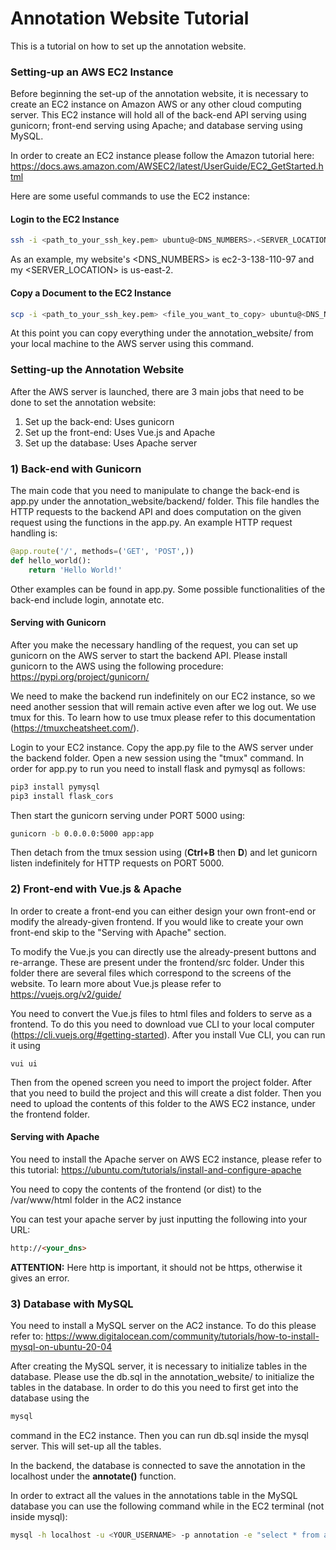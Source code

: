 # Annotation Website Tutorial
This is a tutorial on how to set up the annotation website.

### Setting-up an AWS EC2 Instance

Before beginning the set-up of the annotation website, it is necessary to create an EC2 instance on Amazon AWS or any other cloud computing server. This EC2 instance will hold all of the back-end API serving using gunicorn; front-end serving using Apache; and database serving using MySQL.

In order to create an EC2 instance please follow the Amazon tutorial here: https://docs.aws.amazon.com/AWSEC2/latest/UserGuide/EC2_GetStarted.html

Here are some useful commands to use the EC2 instance:

#### Login to the EC2 Instance

```bash
ssh -i <path_to_your_ssh_key.pem> ubuntu@<DNS_NUMBERS>.<SERVER_LOCATION>.compute.amazonaws.com
```

As an example, my website's <DNS_NUMBERS> is ec2-3-138-110-97 and my <SERVER_LOCATION> is us-east-2.

#### Copy a Document to the EC2 Instance

```bash
scp -i <path_to_your_ssh_key.pem> <file_you_want_to_copy> ubuntu@<DNS_NUMBERS>.<SERVER_LOCATION>.compute.amazonaws.com:/home/ubuntu/annotation_website/
```

At this point you can copy everything under the annotation_website/ from your local machine to the AWS server using this command.

### Setting-up the Annotation Website

After the AWS server is launched, there are 3 main jobs that need to be done to set the annotation website:

1. Set up the back-end: Uses gunicorn
2. Set up the front-end: Uses Vue.js and Apache
3. Set up the database: Uses Apache server

### 1) Back-end with Gunicorn

The main code that you need to manipulate to change the back-end is app.py under the annotation_website/backend/ folder. This file handles the HTTP requests to the backend API and does computation on the given request using the functions in the app.py. An example HTTP request handling is:

```python
@app.route('/', methods=('GET', 'POST',))
def hello_world():
    return 'Hello World!'
```

Other examples can be found in app.py. Some possible functionalities of the back-end include login, annotate etc.

#### Serving with Gunicorn

After you make the necessary handling of the request, you can set up gunicorn on the AWS server to start the backend API. Please install gunicorn to the AWS using the following procedure: https://pypi.org/project/gunicorn/

We need to make the backend run indefinitely on our EC2 instance, so we need another session that will remain active even after we log out. We use tmux for this. To learn how to use tmux please refer to this documentation (https://tmuxcheatsheet.com/).

Login to your EC2 instance. Copy the app.py file to the AWS server under the backend folder. Open a new session using the "tmux" command. In order for app.py to run you need to install flask and pymysql as follows:

```bash
pip3 install pymysql
pip3 install flask_cors
```

Then start the gunicorn serving under PORT 5000 using:

```bash
gunicorn -b 0.0.0.0:5000 app:app
```

Then detach from the tmux session using (**Ctrl+B** then **D**) and let gunicorn listen indefinitely for HTTP requests on PORT 5000.

### 2) Front-end with Vue.js & Apache

In order to create a front-end you can either design your own front-end or modify the already-given frontend. If you would like to create your own front-end skip to the "Serving with Apache" section.

To modify the Vue.js you can directly use the already-present buttons and re-arrange. These are present under the frontend/src folder. Under this folder there are several files which correspond to the screens of the website. To learn more about Vue.js please refer to https://vuejs.org/v2/guide/

You need to convert the Vue.js files to html files and folders to serve as a frontend. To do this you need to download vue CLI to your local computer (https://cli.vuejs.org/#getting-started). After you install Vue CLI, you can run it using

```
vui ui
```

Then from the opened screen you need to import the project folder. After that you need to build the project and this will create a dist folder. Then you need to upload the contents of this folder to the AWS EC2 instance, under the frontend folder.

#### Serving with Apache

You need to install the Apache server on AWS EC2 instance, please refer to this tutorial: https://ubuntu.com/tutorials/install-and-configure-apache

You need to copy the contents of the frontend (or dist) to the /var/www/html folder in the AC2 instance

You can test your apache server by just inputting the following into your URL:

```html
http://<your_dns>
```

**ATTENTION:** Here http is important, it should not be https, otherwise it gives an error.

### 3) Database with MySQL

You need to install a MySQL server on the AC2 instance. To do this please refer to: https://www.digitalocean.com/community/tutorials/how-to-install-mysql-on-ubuntu-20-04

After creating the MySQL server, it is necessary to initialize tables in the database. Please use the db.sql in the annotation_website/ to initialize the tables in the database. In order to do this you need to first get into the database using the 

```bash
mysql
```

command in the EC2 instance. Then you can run db.sql inside the mysql server. This will set-up all the tables. 

In the backend, the database is connected to save the annotation in the localhost under the **annotate()** function.

In order to extract all the values in the annotations table in the MySQL database you can use the following command while in the EC2 terminal (not inside mysql):

```bash
mysql -h localhost -u <YOUR_USERNAME> -p annotation -e "select * from annotation" -B > annotations_2020_11_15.tsv
```

